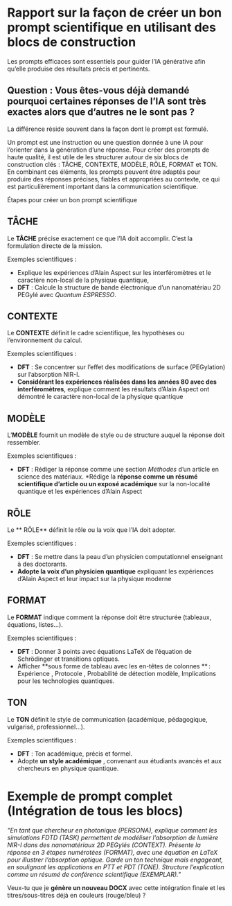 # Rapport sur la façon de créer un bon prompt scientifique en utilisant des blocs de construction

Les prompts efficaces sont essentiels pour guider l’IA générative afin qu’elle produise des résultats précis et pertinents.

## Question : Vous êtes-vous déjà demandé pourquoi certaines réponses de l’IA sont très exactes alors que d’autres ne le sont pas ?

La différence réside souvent dans la façon dont le prompt est formulé. 

Un prompt est une instruction ou une question donnée à une IA pour l’orienter dans la génération d’une réponse. Pour créer des prompts de haute qualité, il est utile de les structurer autour de six blocs de construction clés : TÂCHE, CONTEXTE, MODÈLE, RÔLE, FORMAT et TON. En combinant ces éléments, les prompts peuvent être adaptés pour produire des réponses précises, fiables et appropriées au contexte, ce qui est particulièrement important dans la communication scientifique.

Étapes pour créer un bon prompt scientifique

##   TÂCHE

Le **TÂCHE** précise exactement ce que l’IA doit accomplir. C’est la formulation directe de la mission.

 Exemples scientifiques :

 
* Explique les expériences d’Alain Aspect sur les interféromètres et le caractère non-local de la physique quantique, 
⁡
* **DFT** : Calcule la structure de bande électronique d’un nanomatériau 2D PEGylé avec *Quantum ESPRESSO*.


##  CONTEXTE

Le **CONTEXTE** définit le cadre scientifique, les hypothèses ou l’environnement du calcul.

 Exemples scientifiques :

* **DFT** : Se concentrer sur l’effet des modifications de surface (PEGylation) sur l’absorption NIR-I.
* **Considérant les expériences réalisées dans les années 80 avec des interféromètres**, explique comment les résultats d’Alain Aspect ont démontré le caractère non-local de la physique quantique

##   MODÈLE

L’**MODÈLE** fournit un modèle de style ou de structure auquel la réponse doit ressembler.

 Exemples scientifiques :

* **DFT** : Rédiger la réponse comme une section *Méthodes* d’un article en science des matériaux.
*Rédige la **réponse comme un résumé scientifique d’article ou un exposé académique** sur la non-localité quantique et les expériences d’Alain Aspect


##    RÔLE

Le ** RÔLE** définit le rôle ou la voix que l’IA doit adopter.

 Exemples scientifiques :

* **DFT** : Se mettre dans la peau d’un physicien computationnel enseignant à des doctorants.
* **Adopte la voix d’un physicien quantique** expliquant les expériences d’Alain Aspect et leur impact sur la physique moderne


##  FORMAT

Le **FORMAT** indique comment la réponse doit être structurée (tableaux, équations, listes…).

 Exemples scientifiques :

* **DFT** : Donner 3 points avec équations LaTeX de l’équation de Schrödinger et transitions optiques.
* Afficher  **sous forme de tableau avec les en-têtes de colonnes ** : Expérience , Protocole , Probabilité de détection  modèle, Implications pour les technologies quantiques.


## TON
Le **TON** définit le style de communication (académique, pédagogique, vulgarisé, professionnel…).

 Exemples scientifiques :

* **DFT** : Ton académique, précis et formel.
* Adopte **un style académique** , convenant aux étudiants avancés et aux chercheurs en physique quantique.


#  Exemple de prompt complet (Intégration de tous les blocs)

*"En tant que chercheur en photonique (PERSONA), explique comment les simulations FDTD (TASK) permettent de modéliser l’absorption de lumière NIR-I dans des nanomatériaux 2D PEGylés (CONTEXT). Présente la réponse en 3 étapes numérotées (FORMAT), avec une équation en LaTeX pour illustrer l’absorption optique. Garde un ton technique mais engageant, en soulignant les applications en PTT et PDT (TONE). Structure l’explication comme un résumé de conférence scientifique (EXEMPLAR)."*



Veux-tu que je **génère un nouveau DOCX** avec cette intégration finale et les titres/sous-titres déjà en couleurs (rouge/bleu) ?
